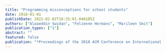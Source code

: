 ```yaml
---
title: "Programming misconceptions for school students"
date: 2018-01-01
publishDate: 2022-02-02T10:35:01.048105Z
authors: ["Alaaeddin Swidan", "Felienne Hermans", "Marileen Smit"]
publication_types: ["1"]
abstract: ""
featured: false
publication: "*Proceedings of the 2018 ACM Conference on International Computing Education Research*"
---
```


